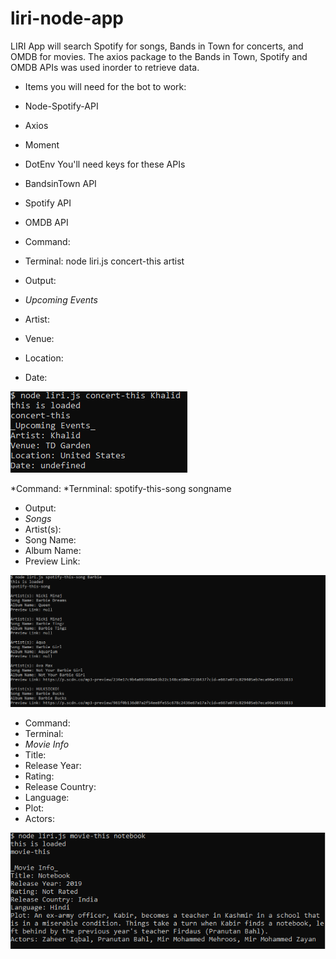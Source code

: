 # liri-node-app

LIRI App will search Spotify for songs, Bands in Town for concerts, and OMDB for movies. The axios package to the Bands in Town, Spotify and OMDB APIs was used inorder to retrieve data.

* Items you will need for the bot to work:
* Node-Spotify-API
* Axios
* Moment
* DotEnv You'll need keys for these APIs
* BandsinTown API
* Spotify API
* OMDB API

* Command:
* Terminal: node liri.js concert-this artist
* Output:
* _Upcoming Events_
* Artist:
* Venue:
* Location:
* Date:

![exampl1](https://github.com/adrianctwo/liri-node-app/blob/master/image/concert-this.PNG)

*Command:
*Ternminal: spotify-this-song songname
* Output:
* _Songs_
* Artist(s):
* Song Name:
* Album Name:
* Preview Link:

![exampl2](https://github.com/adrianctwo/liri-node-app/blob/master/image/spotify-this-song.PNG)

* Command:
* Terminal: 
* _Movie Info_
* Title: 
* Release Year: 
* Rating:
* Release Country: 
* Language: 
* Plot: 
* Actors:
 
![exampl3](https://github.com/adrianctwo/liri-node-app/blob/master/image/movie-this.PNG)

